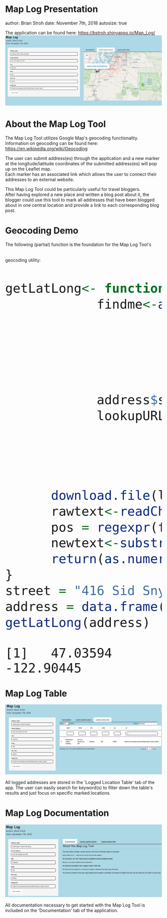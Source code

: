 Map Log Presentation
========================================================
author: Brian Stroh
date: November 7th, 2018
autosize: true

The application can be found here: <https://bstroh.shinyapps.io/Map_Log/>
![Map Log Screenshot](maplog.png)


About the Map Log Tool
========================================================

The Map Log Tool utilizes Google Map's geocoding functionality.
Information on geocoding can be found here: <https://en.wikipedia.org/wiki/Geocoding>

The user can submit address(es) through the application and a new marker at the longitude/latitude coordinates of the submitted address(es) will pop up on the Leaflet map.  
Each marker has an associated link which allows the user to connect their addresses to an external website.

This Map Log Tool could be particularly useful for travel bloggers.  
After having explored a new place and written a blog post about it, the blogger could use this tool to mark all addresses that have been blogged about in one central location and provide a link to each corresponding blog post.


Geocoding Demo
========================================================
The following (partial) function is the foundation for the Map Log Tool's geocoding utility:
<font size="8">

```r
getLatLong<- function(address){
            findme<-as.character(paste(address$street,
                                       address$city,
                                       paste(address$state,
                                             paste0(address$zip,"\",null,"),
                                             sep=" "),
                                       sep=", "))
            address$street<-gsub(" ","+",address$street)
            lookupURL<-paste0("https://www.google.com/maps/place/",
                              address$street,
                              ",+",address$city,
                              ",+",address$state,
                              "+",address$zip,"/")
      download.file(lookupURL,destfile = "rawtext.txt")
      rawtext<-readChar("rawtext.txt", file.info("rawtext.txt")$size)
      pos = regexpr(findme, rawtext)
      newtext<-substring(rawtext,pos+nchar(findme)+11,pos+nchar(findme)+70)
      return(as.numeric(unlist(strsplit(substring(newtext,1,regexpr("]",newtext)-1),","))))
}
street = "416 Sid Snyder Ave SW"; city = "Olympia"; state = "WA"; zip = "98504"
address = data.frame(street=street,city=city,state=state,zip=zip)
getLatLong(address)
```

```
[1]   47.03594 -122.90445
```
</font>

Map Log Table
========================================================

![Map Table Screenshot](maptable.png)

All logged addresses are stored in the 'Logged Location Table' tab of the app.
The user can easily search for keyword(s) to filter down the table's results and just focus on specific marked locations.

Map Log Documentation
========================================================

![Map Log Screenshot](maplogdoc.png)

All documentation necessary to get started with the Map Log Tool is included on the 'Documentation' tab of the application.
